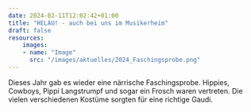 ```yaml
---
date: 2024-02-11T12:02:42+01:00
title: "HELAU! - auch bei uns im Musikerheim"
draft: false
resources:
    images:
    - name: "Image"
      src: "/images/aktuelles/2024_Faschingsprobe.png"
---
```


Dieses Jahr gab es wieder eine närrische Faschingsprobe. 
Hippies, Cowboys, Pippi Langstrumpf und sogar ein Frosch waren vertreten. 
Die vielen verschiedenen Kostüme sorgten für eine richtige Gaudi.